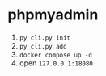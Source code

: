 # phpmyadmin
1. `py cli.py init`
2. `py cli.py add`
3. `docker compose up -d`
4. open `127.0.0.1:18080`
